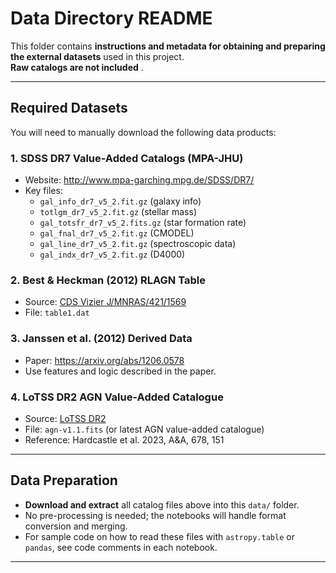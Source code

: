 # Data Directory README

This folder contains **instructions and metadata for obtaining and preparing the external datasets** used in this project.  
**Raw catalogs are not included** .

---

## Required Datasets

You will need to manually download the following data products:

### 1. **SDSS DR7 Value-Added Catalogs (MPA-JHU)**
- Website: http://www.mpa-garching.mpg.de/SDSS/DR7/
- Key files:
  - `gal_info_dr7_v5_2.fit.gz` (galaxy info)
  - `totlgm_dr7_v5_2.fit.gz` (stellar mass)
  - `gal_totsfr_dr7_v5_2.fits.gz` (star formation rate)
  - `gal_fnal_dr7_v5_2.fit.gz` (CMODEL)
  - `gal_line_dr7_v5_2.fit.gz` (spectroscopic data)
  - `gal_indx_dr7_v5_2.fit.gz` (D4000)

### 2. **Best & Heckman (2012) RLAGN Table**
- Source: [CDS Vizier J/MNRAS/421/1569](https://cdsarc.cds.unistra.fr/ftp/J/MNRAS/421/1569/table1.dat)
- File: `table1.dat`

### 3. **Janssen et al. (2012) Derived Data**
- Paper: https://arxiv.org/abs/1206.0578
- Use features and logic described in the paper.

### 4. **LoTSS DR2 AGN Value-Added Catalogue**
- Source: [LoTSS DR2](https://lofar-surveys.org/releases.html)
- File: `agn-v1.1.fits` (or latest AGN value-added catalogue)
- Reference: Hardcastle et al. 2023, A&A, 678, 151

---

## Data Preparation

- **Download and extract** all catalog files above into this `data/` folder.
- No pre-processing is needed; the notebooks will handle format conversion and merging.
- For sample code on how to read these files with `astropy.table` or `pandas`, see code comments in each notebook.

---

